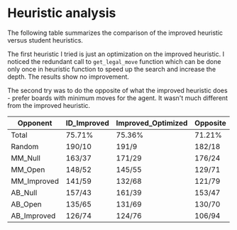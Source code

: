 
# Heuristic analysis

The following table summarizes the comparison of the improved heuristic versus student heuristics.

The first heuristic I tried is just an optimization on the improved heuristic. I noticed the redundant call to `get_legal_move` function which can be done only once in heuristic function to speed up the search and increase the depth. The results show no improvement.

The second try was to do the opposite of what the improved heuristic does - prefer boards with minimum moves for the agent. It wasn't much different from the improved heuristic.

Opponent | ID_Improved | Improved_Optimized | Opposite
------- | ---------- | --------- | -----------
Total | 75.71%   | 75.36% | 71.21%
Random | 190/10 | 191/9 | 182/18
MM_Null | 163/37 | 171/29 | 176/24
MM_Open | 148/52 | 145/55 | 129/71
MM_Improved | 141/59 | 132/68 | 121/79
AB_Null | 157/43 | 161/39 | 153/47
AB_Open | 135/65 | 131/69 | 130/70
AB_Improved | 126/74 | 124/76 | 106/94
